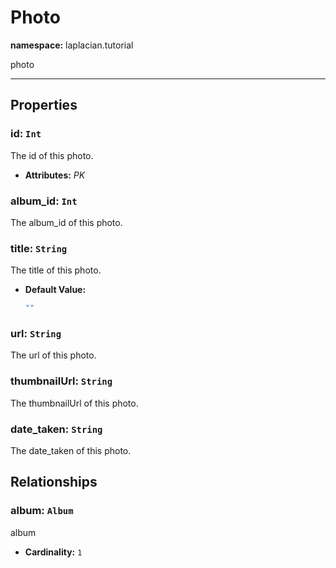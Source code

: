 # **Photo**
**namespace:** laplacian.tutorial

photo



---

## Properties

### id: `Int`
The id of this photo.
- **Attributes:** *PK*

### album_id: `Int`
The album_id of this photo.

### title: `String`
The title of this photo.
- **Default Value:**
  ```kotlin
  ""
  ```

### url: `String`
The url of this photo.

### thumbnailUrl: `String`
The thumbnailUrl of this photo.

### date_taken: `String`
The date_taken of this photo.

## Relationships

### album: `Album`
album
- **Cardinality:** `1`